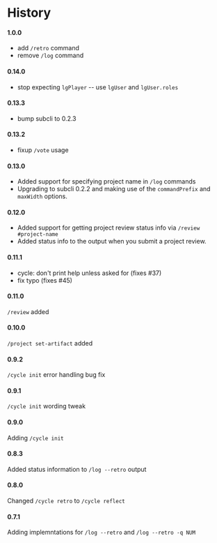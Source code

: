 # History

#### 1.0.0
- add `/retro` command
- remove `/log` command

#### 0.14.0
- stop expecting `lgPlayer` -- use `lgUser` and `lgUser.roles`

#### 0.13.3
- bump subcli to 0.2.3

#### 0.13.2
- fixup `/vote` usage

#### 0.13.0
- Added support for specifying project name in `/log` commands
- Upgrading to subcli 0.2.2 and making use of the `commandPrefix` and `maxWidth` options.

#### 0.12.0
- Added support for getting project review status info via `/review #project-name`
- Added status info to the output when you submit a project review.

#### 0.11.1
- cycle: don't print help unless asked for (fixes #37)
- fix typo (fixes #45)

#### 0.11.0
`/review` added

#### 0.10.0
`/project set-artifact` added

#### 0.9.2
`/cycle init` error handling bug fix

#### 0.9.1
`/cycle init` wording tweak

#### 0.9.0
Adding `/cycle init`

#### 0.8.3
Added status information to `/log --retro` output

#### 0.8.0
Changed `/cycle retro` to `/cycle reflect`

#### 0.7.1
Adding implemntations for `/log --retro` and `/log --retro -q NUM`
